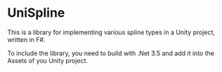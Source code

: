 # UniSpline

This is a library for implementing various spline types in a Unity project, written in F#.

To include the library, you need to build with .Net 3.5 and add it into the Assets of you Unity project.
